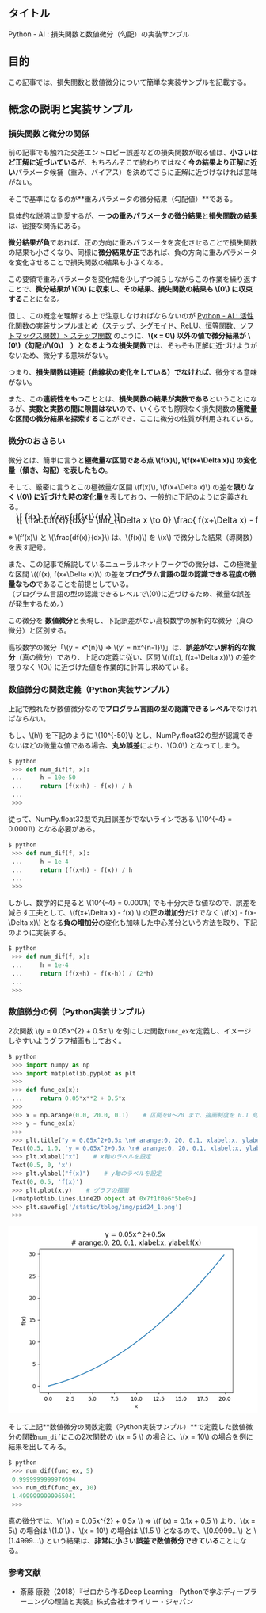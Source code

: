 ## タイトル
Python - AI : 損失関数と数値微分（勾配）の実装サンプル

## 目的
この記事では、損失関数と数値微分について簡単な実装サンプルを記載する。

## 概念の説明と実装サンプル
### 損失関数と微分の関係
前の記事でも触れた交差エントロピー誤差などの損失関数が取る値は、**小さいほど正解に近づいている**が、もちろんそこで終わりではなく**今の結果より正解に近い**パラメータ候補（重み、バイアス）を決めてさらに正解に近づけなければ意味がない。

そこで基準になるのが**重みパラメータの微分結果（勾配値）**である。

具体的な説明は割愛するが、**一つの重みパラメータの微分結果**と**損失関数の結果**は、密接な関係にある。

**微分結果が負**であれば、正の方向に重みパラメータを変化させることで損失関数の結果も小さくなり、同様に**微分結果が正**であれば、負の方向に重みパラメータを変化させることで損失関数の結果も小さくなる。

この要領で重みパラメータを変化幅を少しずつ減らしながらこの作業を繰り返すことで、**微分結果が \\(0\\) に収束し、その結果、損失関数の結果も \\(0\\) に収束する**ことになる。

但し、この概念を理解する上で注意しなければならないのが [Python - AI : 活性化関数の実装サンプルまとめ（ステップ、シグモイド、ReLU、恒等関数、ソフトマックス関数）> ステップ関数](https://sigma-se.com/detail/18/#:~:text=%E3%81%A8%E5%AE%9F%E8%A3%85%E3%82%B5%E3%83%B3%E3%83%97%E3%83%AB-,%E3%82%B9%E3%83%86%E3%83%83%E3%83%97%E9%96%A2%E6%95%B0,-%E5%89%8D%E3%81%AE%E8%A8%98%E4%BA%8B) のように、**\\(x = 0\\) 以外の値で微分結果が \\(0\\)（勾配が\\(0\\)　）となるような損失関数**では、そもそも正解に近づけようがないため、微分する意味がない。

つまり、**損失関数は連続（曲線状の変化をしている）でなければ**、微分する意味がない。

また、この**連続性をもつこと**とは、**損失関数の結果が実数である**ということになるが、**実数と実数の間に隙間はない**ので、いくらでも際限なく損失関数の**極微量な区間の微分結果を探索する**ことができ、ここに微分の性質が利用されている。

### 微分のおさらい
微分とは、簡単に言うと**極微量な区間である点 \\(f(x)\\), \\(f(x+\Delta x)\\) の変化量（傾き、勾配）を表したもの**。

そして、厳密に言うとこの極微量な区間 \\(f(x)\\), \\(f(x+\Delta x)\\) の差を**限りなく \\(0\\) に近づけた時の変化量**を表しており、一般的に下記のように定義される。

<div style="display: flex; margin-left: 1rem; font-size: 1.2em; margin-top: -0.75em; overflow-x: auto; white-space: nowrap;">
\[
 f’(x) = \frac{df(x)}{dx} 
\]
</div>
<div style="display: flex; margin-left: 1rem; font-size: 1.2em; margin-top: -0.75em; overflow-x: auto; white-space: nowrap;">
\[
 \frac{df(x)}{dx}  = \lim_{\Delta x \to 0} \frac{ f(x+\Delta x) - f(x) }{\Delta x}
\]
</div>

※ \\(f’(x)\\) と \\(\frac{df(x)}{dx}\\) は、\\(f(x)\\) を \\(x\\) で微分した結果（導関数）を表す記号。

また、この記事で解説しているニューラルネットワークでの微分は、この極微量な区間 \\((f(x), f(x+\Delta x))\\) の差を**プログラム言語の型の認識できる程度の微量なもの**であることを前提としている。<br>
（プログラム言語の型の認識できるレベルで\\(0\\)に近づけるため、微量な誤差が発生するため。）

この微分を **数値微分**と表現し、下記誤差がない高校数学の解析的な微分（真の微分）と区別する。

高校数学の微分「\\(y = x^{n}\\) ⇒ \\(y’ = nx^{n-1}\\)」は、**誤差がない解析的な微分**（真の微分）であり、上記の定義に従い、区間 \\((f(x), f(x+\Delta x))\\) の差を限りなく \\(0\\) に近づけた値を作業的に計算し求めている。

### 数値微分の関数定義（Python実装サンプル）
上記で触れたが数値微分なので**プログラム言語の型の認識できるレベル**でなければならない。

もし、\\(h\\) を下記のように \\(10^{-50}\\) とし、NumPy.float32の型が認識できないほどの微量な値である場合、**丸め誤差**により、\\(0.0\\) となってしまう。

```python
$ python
 >>> def num_dif(f, x):
 ...     h = 10e-50
 ...     return (f(x+h) - f(x)) / h
 ...
 >>>
```

従って、NumPy.float32型で丸目誤差がでないラインである \\(10^{-4} = 0.0001\\) となる必要がある。

```python
$ python
 >>> def num_dif(f, x):
 ...     h = 1e-4
 ...     return (f(x+h) - f(x)) / h
 ...
 >>>
```

しかし、数学的に見ると \\(10^{-4} = 0.0001\\) でも十分大きな値なので、誤差を減らす工夫として、\\(f(x+\Delta x) - f(x) \\) の**正の増加分**だけでなく \\(f(x) - f(x-\Delta x)\\) となる**負の増加分**の変化も加味した中心差分という方法を取り、下記のように実装する。

```python
$ python
 >>> def num_dif(f, x):
 ...     h = 1e-4
 ...     return (f(x+h) - f(x-h)) / (2*h)
 ...
 >>>
```

### 数値微分の例（Python実装サンプル）
2次関数 \\(y = 0.05x^{2} + 0.5x \\) を例にした関数`func_ex`を定義し、イメージしやすいようグラフ描画もしておく。

```python
$ python
 >>> import numpy as np
 >>> import matplotlib.pyplot as plt
 >>>
 >>> def func_ex(x):
 ...     return 0.05*x**2 + 0.5*x
 >>>
 >>> x = np.arange(0.0, 20.0, 0.1)    # 区間を0～20 まで、描画制度を 0.1 刻みに設定
 >>> y = func_ex(x)
 >>>
 >>> plt.title("y = 0.05x^2+0.5x \n# arange:0, 20, 0.1, xlabel:x, ylabel:f(x)")    # グラフタイトルを設定
 Text(0.5, 1.0, 'y = 0.05x^2+0.5x \n# arange:0, 20, 0.1, xlabel:x, ylabel:f(x)')
 >>> plt.xlabel("x")    # x軸のラベルを設定
 Text(0.5, 0, 'x')
 >>> plt.ylabel("f(x)")    # y軸のラベルを設定
 Text(0, 0.5, 'f(x)')
 >>> plt.plot(x,y)    # グラフの描画
 [<matplotlib.lines.Line2D object at 0x7f1f0e6f5be0>]
 >>> plt.savefig('/static/tblog/img/pid24_1.png')
 >>>
```

![pid24_1](/static/tblog/img/pid24_1.png)

そして上記**数値微分の関数定義（Python実装サンプル）**で定義した数値微分の関数`num_dif`にこの2次関数の \\(x = 5 \\) の場合と、\\(x = 10\\) の場合を例に結果を出してみる。

```python
$ python
 >>> num_dif(func_ex, 5)
 0.9999999999976694
 >>> num_dif(func_ex, 10)
 1.4999999999965041
 >>>
```

真の微分では、\\(f(x) = 0.05x^{2} + 0.5x \\) ⇒ \\(f’(x) = 0.1x + 0.5 \\) より、\\(x = 5\\) の場合は \\(1.0 \\) 、\\(x = 10\\) の場合は \\(1.5 \\) となるので、\\(0.9999…\\) と \\(1.4999…\\) という結果は、**非常に小さい誤差で数値微分できている**ことになる。

### 参考文献
- 斎藤 康毅（2018）『ゼロから作るDeep Learning - Pythonで学ぶディープラーニングの理論と実装』株式会社オライリー・ジャパン
